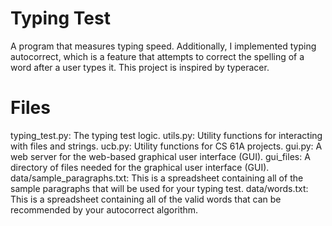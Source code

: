 # Typing Test

A program that measures typing speed. Additionally, I implemented typing autocorrect, which is a feature that attempts to correct the spelling of a word after a user types it. This project is inspired by typeracer.

# Files

typing_test.py: The typing test logic.
utils.py: Utility functions for interacting with files and strings.
ucb.py: Utility functions for CS 61A projects.
gui.py: A web server for the web-based graphical user interface (GUI).
gui_files: A directory of files needed for the graphical user interface (GUI).
data/sample_paragraphs.txt: This is a spreadsheet containing all of the sample paragraphs that will be used for your typing test.
data/words.txt: This is a spreadsheet containing all of the valid words that can be recommended by your autocorrect algorithm.
